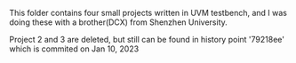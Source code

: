 This folder contains four small projects written in UVM testbench, and I was doing these with a brother(DCX) from Shenzhen University.

Project 2 and 3 are deleted, but still can be found in history point '79218ee' which is commited on Jan 10, 2023 
